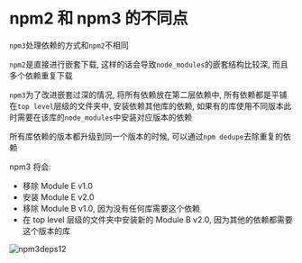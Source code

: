 # npm2 和 npm3 的不同点

`npm3`处理依赖的方式和`npm2`不相同

`npm2`是直接进行嵌套下载, 这样的话会导致`node_modules`的嵌套结构比较深, 而且多个依赖重复下载

`npm3`为了改进嵌套过深的情况, 将所有依赖放在第二层依赖中, 所有依赖都是平铺
在`top level`层级的文件夹中, 安装依赖其他库的依赖, 如果有的库使用不同版本此时需要在该库的`node_modules`中安装对应版本的依赖

所有库依赖的版本都升级到同一个版本的时候, 可以通过`npm dedupe`去除重复的依赖

npm3 将会:

- 移除 Module E v1.0
- 安装 Module E v2.0
- 移除 Module B v1.0, 因为没有任何库需要这个依赖
- 在 top level 层级的文件夹中安装新的 Module B v2.0, 因为其他的依赖都需要这个版本的库

![npm3deps12](https://npm.github.io/how-npm-works-docs/gitbook/images/npm3deps12.png)

